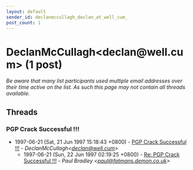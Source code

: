 ```yaml
---
layout: default
sender_id: declanmccullagh_declan_at_well_cum_
post_count: 1
---
```


# DeclanMcCullagh<declan<span>@</span>well.cum> (1 post)

_Be aware that many list participants used multiple email addresses over their time active on the list. As such this page may not contain all threads available._

## Threads

### PGP Crack Successful !!!
+ 1997-06-21 (Sat, 21 Jun 1997 15:18:43 +0800) - [PGP Crack Successful !!!](/archive/1997/06/8e7bc28dfebf76c0399e2c782e2fe98229a89f9d96a347591657a034367ea3c4) - _DeclanMcCullagh\<declan@well.cum\>_
  + 1997-06-21 (Sun, 22 Jun 1997 02:19:25 +0800) - [Re: PGP Crack Successful !!!](/archive/1997/06/22d5a7b9a5b62274dd531ee21d1c24d3b8ac4bf23be3dfc0a5a85b0fdace63ef) - _Paul Bradley \<paul@fatmans.demon.co.uk\>_

